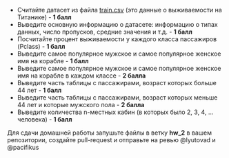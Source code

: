 - Считайте датасет из файла [train.csv](https://disk.yandex.ru/d/-rPwF6_K4-NIfA) (это данные о выживаемости на Титанике) - **1 балл**
- Выведите основную информацию о датасете: информацию о типах данных, число пропусков, средние значения и т.д. - **1 балл**
- Посчитайте процент выживаемости у каждого класса пассажиров (Pclass) - **1 балл**
- Выведите самое популярное мужское и самое популярное женское имя на корабле - **1 балл**
- Выведите самое популярное мужское и самое популярное женское имя на корабле в каждом классе - **2 балла**
- Выведите часть таблицы с пассажирами, возраст которых больше 44 лет - **1 балл**
- Выведите часть таблицы с пассажирами, возраст которых меньше 44 лет и которые мужского пола - **2 балла**
- Выведите количества n-местных кабин (в которых было 2, 3, 4, ... человека) - **1 балл** 


Для сдачи домашней работы запушьте файлы в ветку **hw_2** в вашем репозитории, создайте pull-request и отправьте на ревью @lyutovad и @pacifikus